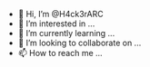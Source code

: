 - 👋 Hi, I’m @H4ck3rARC
- 👀 I’m interested in ...
- 🌱 I’m currently learning ...
- 💞️ I’m looking to collaborate on ...
- 📫 How to reach me ...

<!---
H4ck3rARC/H4ck3rARC is a ✨ special ✨ repository because its `README.md` (this file) appears on your GitHub profile.
You can click the Preview link to take a look at your changes.
--->
